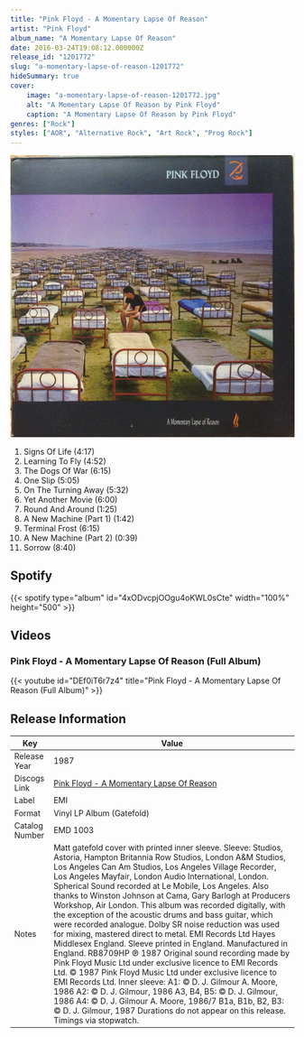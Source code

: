 ```yaml
---
title: "Pink Floyd - A Momentary Lapse Of Reason"
artist: "Pink Floyd"
album_name: "A Momentary Lapse Of Reason"
date: 2016-03-24T19:08:12.000000Z
release_id: "1201772"
slug: "a-momentary-lapse-of-reason-1201772"
hideSummary: true
cover:
    image: "a-momentary-lapse-of-reason-1201772.jpg"
    alt: "A Momentary Lapse Of Reason by Pink Floyd"
    caption: "A Momentary Lapse Of Reason by Pink Floyd"
genres: ["Rock"]
styles: ["AOR", "Alternative Rock", "Art Rock", "Prog Rock"]
---
```


![A Momentary Lapse Of Reason by Pink Floyd](a-momentary-lapse-of-reason-1201772.jpg)

<!-- section break -->

1. Signs Of Life (4:17)
2. Learning To Fly (4:52)
3. The Dogs Of War (6:15)
4. One Slip (5:05)
5. On The Turning Away (5:32)
6. Yet Another Movie (6:00)
7. Round And Around (1:25)
8. A New Machine (Part 1) (1:42)
9. Terminal Frost (6:15)
10. A New Machine (Part 2) (0:39)
11. Sorrow (8:40)

<!-- section break -->


## Spotify
{{< spotify type="album" id="4xODvcpjOOgu4oKWL0sCte" width="100%" height="500" >}}



## Videos
### Pink Floyd - A Momentary Lapse Of Reason (Full Album)
{{< youtube id="DEf0iT6r7z4" title="Pink Floyd - A Momentary Lapse Of Reason (Full Album)" >}}<br>



## Release Information
|  Key           | Value                                                |
| ---------------| ---------------------------------------------------- |
| Release Year   | 1987                                   |
| Discogs Link   | [Pink Floyd - A Momentary Lapse Of Reason](https://www.discogs.com/release/1201772-Pink-Floyd-A-Momentary-Lapse-Of-Reason) |
| Label          | EMI |
| Format         | Vinyl LP Album (Gatefold) |
| Catalog Number | EMD 1003 |
| Notes | Matt gatefold cover with printed inner sleeve.  Sleeve: Studios, Astoria, Hampton Britannia Row Studios, London A&M Studios, Los Angeles Can Am Studios, Los Angeles Village Recorder, Los Angeles Mayfair, London Audio International, London.  Spherical Sound recorded at Le Mobile, Los Angeles.   Also thanks to Winston Johnson at Cama, Gary Barlogh at Producers Workshop, Air London. This album was recorded digitally, with the exception of the acoustic drums and bass guitar, which were recorded analogue. Dolby SR noise reduction was used for mixing, mastered direct to metal.  EMI Records Ltd Hayes Middlesex England. Sleeve printed in England. Manufactured in England. RB8709HP  ℗ 1987 Original sound recording made by Pink Floyd Music Ltd under exclusive licence to EMI Records Ltd. © 1987 Pink Floyd Music Ltd under exclusive licence to EMI Records Ltd.  Inner sleeve: A1:  © D. J. Gilmour A. Moore, 1986 A2:  © D. J. Gilmour, 1986 A3, B4, B5:  © D. J. Gilmour, 1986 A4:  © D. J. Gilmour A. Moore, 1986/7 B1a, B1b, B2, B3:  © D. J. Gilmour, 1987  Durations do not appear on this release. Timings via stopwatch.     |